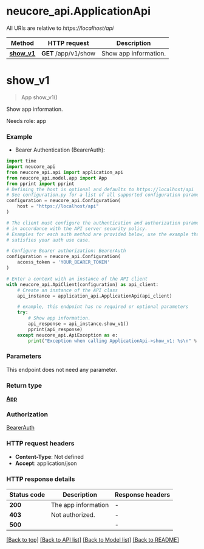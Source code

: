 # neucore_api.ApplicationApi

All URIs are relative to *https://localhost/api*

Method | HTTP request | Description
------------- | ------------- | -------------
[**show_v1**](ApplicationApi.md#show_v1) | **GET** /app/v1/show | Show app information.


# **show_v1**
> App show_v1()

Show app information.

Needs role: app

### Example

* Bearer Authentication (BearerAuth):

```python
import time
import neucore_api
from neucore_api.api import application_api
from neucore_api.model.app import App
from pprint import pprint
# Defining the host is optional and defaults to https://localhost/api
# See configuration.py for a list of all supported configuration parameters.
configuration = neucore_api.Configuration(
    host = "https://localhost/api"
)

# The client must configure the authentication and authorization parameters
# in accordance with the API server security policy.
# Examples for each auth method are provided below, use the example that
# satisfies your auth use case.

# Configure Bearer authorization: BearerAuth
configuration = neucore_api.Configuration(
    access_token = 'YOUR_BEARER_TOKEN'
)

# Enter a context with an instance of the API client
with neucore_api.ApiClient(configuration) as api_client:
    # Create an instance of the API class
    api_instance = application_api.ApplicationApi(api_client)

    # example, this endpoint has no required or optional parameters
    try:
        # Show app information.
        api_response = api_instance.show_v1()
        pprint(api_response)
    except neucore_api.ApiException as e:
        print("Exception when calling ApplicationApi->show_v1: %s\n" % e)
```


### Parameters
This endpoint does not need any parameter.

### Return type

[**App**](App.md)

### Authorization

[BearerAuth](../README.md#BearerAuth)

### HTTP request headers

 - **Content-Type**: Not defined
 - **Accept**: application/json


### HTTP response details

| Status code | Description | Response headers |
|-------------|-------------|------------------|
**200** | The app information |  -  |
**403** | Not authorized. |  -  |
**500** |  |  -  |

[[Back to top]](#) [[Back to API list]](../README.md#documentation-for-api-endpoints) [[Back to Model list]](../README.md#documentation-for-models) [[Back to README]](../README.md)

